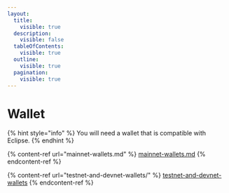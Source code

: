 ```yaml
---
layout:
  title:
    visible: true
  description:
    visible: false
  tableOfContents:
    visible: true
  outline:
    visible: true
  pagination:
    visible: true
---
```


# Wallet

{% hint style="info" %}
You will need a wallet that is compatible with Eclipse.
{% endhint %}

{% content-ref url="mainnet-wallets.md" %}
[mainnet-wallets.md](mainnet-wallets.md)
{% endcontent-ref %}

{% content-ref url="testnet-and-devnet-wallets/" %}
[testnet-and-devnet-wallets](testnet-and-devnet-wallets/)
{% endcontent-ref %}
